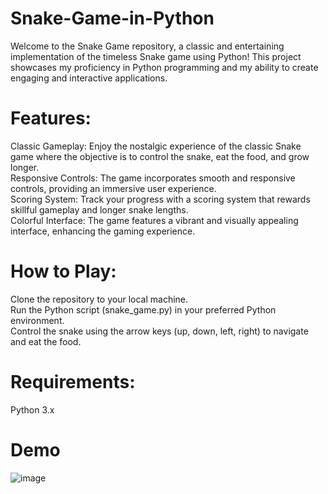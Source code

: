 # Snake-Game-in-Python
Welcome to the Snake Game repository, a classic and entertaining implementation of the timeless Snake game using Python! This project showcases my proficiency in Python programming and my ability to create engaging and interactive applications. <br>

# Features:
Classic Gameplay: Enjoy the nostalgic experience of the classic Snake game where the objective is to control the snake, eat the food, and grow longer. <br>
Responsive Controls: The game incorporates smooth and responsive controls, providing an immersive user experience.<br>
Scoring System: Track your progress with a scoring system that rewards skillful gameplay and longer snake lengths.<br>
Colorful Interface: The game features a vibrant and visually appealing interface, enhancing the gaming experience.<br>

# How to Play:
Clone the repository to your local machine.<br>
Run the Python script (snake_game.py) in your preferred Python environment. <br>
Control the snake using the arrow keys (up, down, left, right) to navigate and eat the food. <br>

# Requirements:
Python 3.x

# Demo 
![image](https://github.com/raghav3615/Snake-Game-in-Python/assets/153370098/551f5666-6d8c-48d1-b38a-e948b291a72f)
